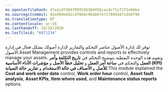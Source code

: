 ```yaml
---
ms.openlocfilehash: 47a1cd7d84705915b3b6456cacdcf1cf2f1eb6ba
ms.sourcegitcommit: 82ed9ded42c47064c90ab6fe717893447cd48796
ms.translationtype: HT
ms.contentlocale: ar-SA
ms.lasthandoff: 10/19/2020
ms.locfileid: "6071234"
---
```

<span data-ttu-id="78df1-101">توفر لك إدارة الأصول عناصر التحكم والتقارير لإدارة أصولك بشكل فعال في إدارة الأصول.</span><span class="sxs-lookup"><span data-stu-id="78df1-101">Asset Management provides controls and reports to effectively manage your assets.</span></span> <span data-ttu-id="78df1-102">وتقوم هذه الوحدة النمطية بتوضيح التحكم في **تاريخ التكلفة وأمر العمل** والتحكم في **ساعة أمر العمل** و **تحليل خطأ الأصل** و **مؤشرات الأداء الأساسية (KPI) للأصل** و **الأصناف في حالة الاستخدام** و **تقارير حالة الصيانة**.</span><span class="sxs-lookup"><span data-stu-id="78df1-102">This module explained the **Cost and work order date** control, **Work order hour** control, **Asset fault analysis**, **Asset KPIs**, **Item where used**, and **Maintenance status reports** options.</span></span> 